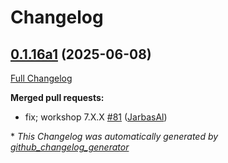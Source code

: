 # Changelog

## [0.1.16a1](https://github.com/OpenVoiceOS/ovos-skill-volume/tree/0.1.16a1) (2025-06-08)

[Full Changelog](https://github.com/OpenVoiceOS/ovos-skill-volume/compare/0.1.15...0.1.16a1)

**Merged pull requests:**

- fix; workshop 7.X.X [\#81](https://github.com/OpenVoiceOS/ovos-skill-volume/pull/81) ([JarbasAl](https://github.com/JarbasAl))



\* *This Changelog was automatically generated by [github_changelog_generator](https://github.com/github-changelog-generator/github-changelog-generator)*
